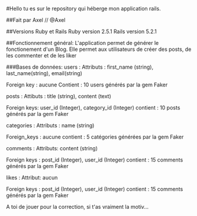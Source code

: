 #Hello tu es sur le repository qui héberge mon application rails.

##Fait par Axel // @Axel

##Versions Ruby et Rails
Ruby version 2.5.1
Rails version 5.2.1

##Fonctionnement général:
L'application permet de générer le fonctionement d'un Blog. Elle permet aux utilisateurs de créer des posts, de les commenter et de les liker

###Bases de données:
users :
Attributs : first_name (string), last_name(string), email(string)

Foreign key : aucune
Contient : 10 users générés par la gem Faker

posts :
Attibuts : title (string), content (text)

Foreign keys: user_id (Integer), category_id (Integer)
contient : 10 posts générés par la gem Faker

categories :
Attributs : name (string)

Foreign_keys : aucune
contient : 5 catégories générées par la gem Faker

comments :
Attributs: content (string)

Foreign keys : post_id (Integer), user_id (Integer)
contient : 15 comments générés par la gem Faker

likes :
Attribut: aucun

Foreign keys : post_id (Integer), user_id (Integer)
contient : 15 comments générés par la gem Faker

A toi de jouer pour la correction, si t'as vraiment la motiv...
